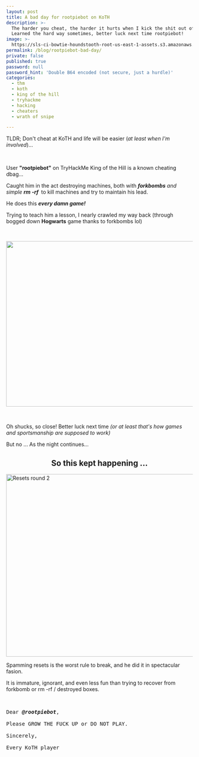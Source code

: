 ```yaml
---
layout: post
title: A bad day for rootpiebot on KoTH
description: >-
  The harder you cheat, the harder it hurts when I kick the shit out of you.
  Learned the hard way sometimes, better luck next time rootpiebot!
image: >-
  https://sls-ci-bowtie-houndstooth-root-us-east-1-assets.s3.amazonaws.com/5290charlie/blog/1671586022118-rootpiebot-forkbomb-dickhead.png
permalink: /blog/rootpiebot-bad-day/
private: false
published: true
password: null
password_hint: 'Double B64 encoded (not secure, just a hurdle)'
categories:
  - thm
  - koth
  - king of the hill
  - tryhackme
  - hacking
  - cheaters
  - wrath of snipe

---
```

<p>TLDR; Don't cheat at KoTH and life will be easier (<em>at least when I'm involved</em>)...</p>
<p>&nbsp;</p>
<p>User&nbsp;<strong>"rootpiebot"</strong> on TryHackMe King of the Hill is a known cheating dbag...</p>
<p>Caught him in the act destroying machines, both with <em><strong>forkbombs</strong></em><em> and simple&nbsp;<strong>rm -rf&nbsp;</strong></em> to kill machines and try to maintain his lead.</p>
<p>He does this&nbsp;<em><strong>every damn game!&nbsp;</strong></em></p>
<p>Trying to teach him a lesson, I nearly crawled my way back (through bogged down&nbsp;<strong>Hogwarts</strong> game thanks to forkbombs lol)</p>
<p>&nbsp;</p>
<p><img style="display: block; margin-left: auto; margin-right: auto;" src="https://sls-ci-bowtie-houndstooth-root-us-east-1-assets.s3.amazonaws.com/5290charlie/blog/1671586022118-rootpiebot-forkbomb-dickhead.png" alt="" width="922" height="446" /></p>
<p>&nbsp;</p>
<p>Oh shucks, so close! Better luck next time <em>(</em><em>or at least that's how games and sportsmanship are supposed to work)</em></p>
<p>But no ... As the night continues...</p>
<h2 style="text-align: center;">So this kept happening ...</h2>
<p><img style="display: block; margin-left: auto; margin-right: auto;" src="https://sls-ci-bowtie-houndstooth-root-us-east-1-assets.s3.amazonaws.com/5290charlie/blog/1671585712479-lolpiemad2.gif" alt="Resets round 2" width="922" height="492" /></p>
<p>Spamming resets is the worst rule to break, and he did it in spectacular fasion.</p>
<p>It is immature, ignorant, and even less fun than trying to recover from forkbomb or rm -rf / destroyed boxes.</p>
<p>&nbsp;</p>
<pre>Dear&nbsp;<em><strong>@rootpiebot</strong></em>,<br /><br />Please GROW THE FUCK UP or DO NOT PLAY.<br /><br />Sincerely,<br /><br />Every KoTH player</pre>
